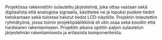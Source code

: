 Projektissa rakennettiin sulautettu järjestelmä, joka ottaa vastaan sekä digitaalista että analogista signaalia,
käsittelee ne ja lopuksi puskee tiedot tietokantaan sekä tulostaa halutut tiedot LCD-näytölle.
Projektin toteutettiin ryhmätyönä, jossa toimin projektipäälikkönä eli otin osaa sekä koodiin että hardwaren rakentamiseen.
Projektin aikana opittiin paljon sulautetun järjestelmän rakentamisesta ja erilaisista komponenteista.
